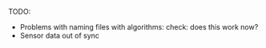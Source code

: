 TODO:
- Problems with naming files with algorithms: check: does this work now?
- Sensor data out of sync